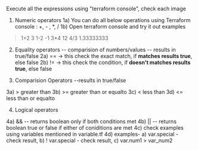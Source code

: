 Execute all the expressions using "terraform console", check each image

1) Numeric operators
 1a) You can do all below operations using Terraform console : +, - , *, /
 1b) Open terraform console and try it out
examples
  > 1+2
    3
  > 1-2
    -1
  > 3*4
    12
  > 4/3
    1.33333333


2) Equality operators -- comparision of numbers/values -- results in true/false
  2a) == -> this check the exact match, if **matches results true**, else false
  2b) != -> this check the condition, if **doesn't matches results true**, else false


3) Comparision Operators --results in true/false

  3a) >  greater than
  3b) >=  greater than or equalto
  3c) <   less than
  3d) <=  less than or equalto

4) Logical operators

 4a) && -- returns boolean only if both conditions met
 4b) || -- returns boolean true or false if either of coniditions are met
 4c) check examples using variables mentioned in variable.tf
 4d) examples- 
   a) var.special - check result, 
   b) ! var.special - check result,
   c) var.num1 > var_num2
